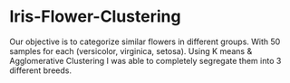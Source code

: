 # Iris-Flower-Clustering
Our objective is to categorize similar flowers in different groups. With 50 samples for each (versicolor, virginica, setosa). Using K means &amp; Agglomerative Clustering I was able to completely segregate them into 3 different breeds.
